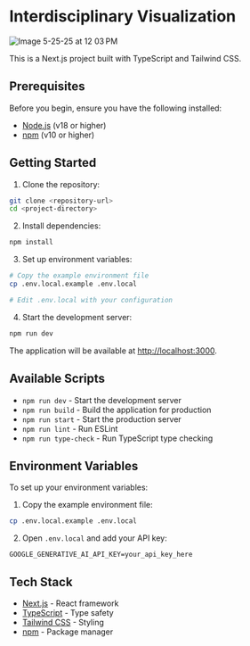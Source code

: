 # Interdisciplinary Visualization
![Image 5-25-25 at 12 03 PM](https://github.com/user-attachments/assets/18c71080-6290-4747-a569-6aaae877bc7f)


This is a Next.js project built with TypeScript and Tailwind CSS.

## Prerequisites

Before you begin, ensure you have the following installed:

- [Node.js](https://nodejs.org/) (v18 or higher)
- [npm](https://www.npmjs.com/) (v10 or higher)

## Getting Started

1. Clone the repository:

```bash
git clone <repository-url>
cd <project-directory>
```

2. Install dependencies:

```bash
npm install
```

3. Set up environment variables:

```bash
# Copy the example environment file
cp .env.local.example .env.local

# Edit .env.local with your configuration
```

4. Start the development server:

```bash
npm run dev
```

The application will be available at [http://localhost:3000](http://localhost:3000).

## Available Scripts

- `npm run dev` - Start the development server
- `npm run build` - Build the application for production
- `npm run start` - Start the production server
- `npm run lint` - Run ESLint
- `npm run type-check` - Run TypeScript type checking

## Environment Variables

To set up your environment variables:

1. Copy the example environment file:

```bash
cp .env.local.example .env.local
```

2. Open `.env.local` and add your API key:

```env
GOOGLE_GENERATIVE_AI_API_KEY=your_api_key_here
```

## Tech Stack

- [Next.js](https://nextjs.org/) - React framework
- [TypeScript](https://www.typescriptlang.org/) - Type safety
- [Tailwind CSS](https://tailwindcss.com/) - Styling
- [npm](https://www.npmjs.com/) - Package manager
